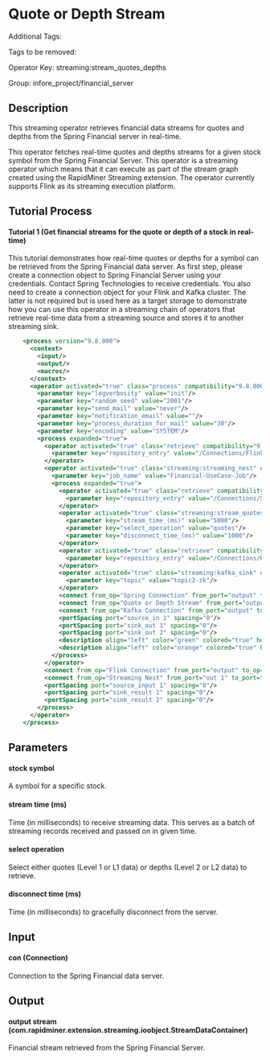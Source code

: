 
# Quote or Depth Stream

Additional Tags: 

Tags to be removed:

Operator Key: streaming:stream_quotes_depths

Group: infore_project/financial_server

## Description

This streaming operator retrieves financial data streams for quotes and depths from the Spring Financial server in real-time.

This operator fetches real-time quotes and depths streams for a given stock symbol from the Spring Financial Server. 
This operator is a streaming operator which means that it can execute as part of the stream graph created using the RapidMiner Streaming extension. 
The operator currently supports Flink as its streaming execution platform.

## Tutorial Process

#### Tutorial 1 (Get financial streams for the quote or depth of a stock in real-time)

This tutorial demonstrates how real-time quotes or depths for a symbol can be retrieved from the Spring Financial data server.
As first step, please create a connection object to Spring Financial Server using your credentials. Contact Spring Technologies to receive credentials.
You also need to create a connection object for your Flink and Kafka cluster. 
The latter is not required but is used here as a target storage to demonstrate how you can use this operator in a streaming chain of operators that retrieve real-time data from a streaming source and stores it to another streaming sink.

```xml
    <process version="9.8.000">
      <context>
        <input/>
        <output/>
        <macros/>
      </context>
      <operator activated="true" class="process" compatibility="9.8.000" expanded="true" name="Process" origin="GENERATED_TUTORIAL">
        <parameter key="logverbosity" value="init"/>
        <parameter key="random_seed" value="2001"/>
        <parameter key="send_mail" value="never"/>
        <parameter key="notification_email" value=""/>
        <parameter key="process_duration_for_mail" value="30"/>
        <parameter key="encoding" value="SYSTEM"/>
        <process expanded="true">
          <operator activated="true" class="retrieve" compatibility="9.8.000" expanded="true" height="68" name="Flink Connection" origin="GENERATED_TUTORIAL" width="90" x="112" y="85">
            <parameter key="repository_entry" value="/Connections/FlinkClusterConnection"/>
          </operator>
          <operator activated="true" class="streaming:streaming_nest" compatibility="0.2.000-SNAPSHOT" expanded="true" height="82" name="Streaming Nest" origin="GENERATED_TUTORIAL" width="90" x="313" y="85">
            <parameter key="job_name" value="Financial-UseCase-Job"/>
            <process expanded="true">
              <operator activated="true" class="retrieve" compatibility="9.8.000" expanded="true" height="68" name="Spring Connection" origin="GENERATED_TUTORIAL" width="90" x="112" y="136">
                <parameter key="repository_entry" value="/Connections/SpringFinancialServerConnection"/>
              </operator>
              <operator activated="true" class="streaming:stream_quotes_depths" compatibility="0.2.000-SNAPSHOT" expanded="true" height="68" name="Quote or Depth Stream" origin="GENERATED_TUTORIAL" width="90" x="246" y="136">
                <parameter key="stream_time_(ms)" value="5000"/>
                <parameter key="select_operation" value="quotes"/>
                <parameter key="disconnect_time_(ms)" value="1000"/>
              </operator>
              <operator activated="true" class="retrieve" compatibility="9.8.000" expanded="true" height="68" name="Kafka Connection" origin="GENERATED_TUTORIAL" width="90" x="514" y="85">
                <parameter key="repository_entry" value="/Connections/KafkaClusterConnection"/>
              </operator>
              <operator activated="true" class="streaming:kafka_sink" compatibility="0.2.000-SNAPSHOT" expanded="true" height="82" name="Kafka Sink" origin="GENERATED_TUTORIAL" width="90" x="715" y="187">
                <parameter key="topic" value="topic2-zk"/>
              </operator>
              <connect from_op="Spring Connection" from_port="output" to_op="Quote or Depth Stream" to_port="con"/>
              <connect from_op="Quote or Depth Stream" from_port="output stream" to_op="Kafka Sink" to_port="input stream"/>
              <connect from_op="Kafka Connection" from_port="output" to_op="Kafka Sink" to_port="connection"/>
              <portSpacing port="source_in 1" spacing="0"/>
              <portSpacing port="sink_out 1" spacing="0"/>
              <portSpacing port="sink_out 2" spacing="0"/>
              <description align="left" color="green" colored="true" height="363" resized="true" width="395" x="27" y="27">STEP 1: Retrieve L1 (Quotes) or L2 (Depths) real-time streams&lt;br&gt;&lt;br&gt;&lt;br&gt;&lt;br&gt;&lt;br&gt;&lt;br&gt;&lt;br&gt;&lt;br&gt;&lt;br&gt;&lt;br&gt;&lt;br&gt;&lt;br&gt;&lt;br&gt;&lt;br&gt;&lt;br&gt;Symbol for Quote and Depth = Eurex|846959|NoExpiry&lt;br&gt;</description>
              <description align="left" color="orange" colored="true" height="363" resized="true" width="423" x="428" y="27">STEP 2: Store L1 or L2 stream in a Kafka topic&lt;br&gt;&lt;br&gt;&lt;br&gt;&lt;br&gt;&lt;br&gt;&lt;br&gt;&lt;br&gt;&lt;br&gt;&lt;br&gt;&lt;br&gt;&lt;br&gt;&lt;br&gt;&lt;br&gt;&lt;br&gt;&lt;br&gt;Create Kafka topics for storing L1 and L2 data, e.g. as following:&lt;br&gt;Topic for Depth = topic1-zk&lt;br&gt;Topic for Quote = topic2-zk&lt;br&gt;</description>
            </process>
          </operator>
          <connect from_op="Flink Connection" from_port="output" to_op="Streaming Nest" to_port="connection"/>
          <connect from_op="Streaming Nest" from_port="out 1" to_port="result 1"/>
          <portSpacing port="source_input 1" spacing="0"/>
          <portSpacing port="sink_result 1" spacing="0"/>
          <portSpacing port="sink_result 2" spacing="0"/>
        </process>
      </operator>
    </process>
```

## Parameters

#### stock symbol

A symbol for a specific stock.

#### stream time (ms)

Time (in milliseconds) to receive streaming data. This serves as a batch of streaming records received and passed on in given time.

#### select operation

Select either quotes (Level 1 or L1 data) or depths (Level 2 or L2 data) to retrieve.

#### disconnect time (ms)

Time (in milliseconds) to gracefully disconnect from the server.

## Input

#### con (Connection)

Connection to the Spring Financial data server.

## Output

#### output stream (com.rapidminer.extension.streaming.ioobject.StreamDataContainer)

Financial stream retrieved from the Spring Financial Server.